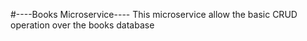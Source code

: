 #----Books Microservice----
This microservice allow the basic CRUD operation over the books database